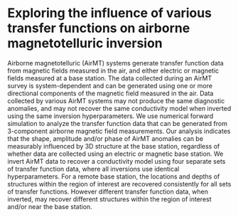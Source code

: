 # Exploring the influence of various transfer functions on airborne magnetotelluric inversion

Airborne magnetotelluric (AirMT) systems generate transfer
function data from magnetic fields measured in the air, and either
electric or magnetic fields measured at a base station. The
data collected during an AirMT survey is system-dependent
and can be generated using one or more directional components
of the magnetic field measured in the air. Data collected
by various AirMT systems may not produce the same diagnostic
anomalies, and may not recover the same conductivity
model when inverted using the same inversion hyperparameters.
We use numerical forward simulation to analyze the
transfer function data that can be generated from 3-component
airborne magnetic field measurements. Our analysis indicates
that the shape, amplitude and/or phase of AirMT anomalies
can be measurably influenced by 3D structure at the base station,
regardless of whether data are collected using an electric
or magnetic base station. We invert AirMT data to recover a
conductivity model using four separate sets of transfer function
data, where all inversions use identical hyperparameters.
For a remote base station, the locations and depths of structures
within the region of interest are recovered consistently
for all sets of transfer functions. However different transfer
function data, when inverted, may recover different structures
within the region of interest and/or near the base station.